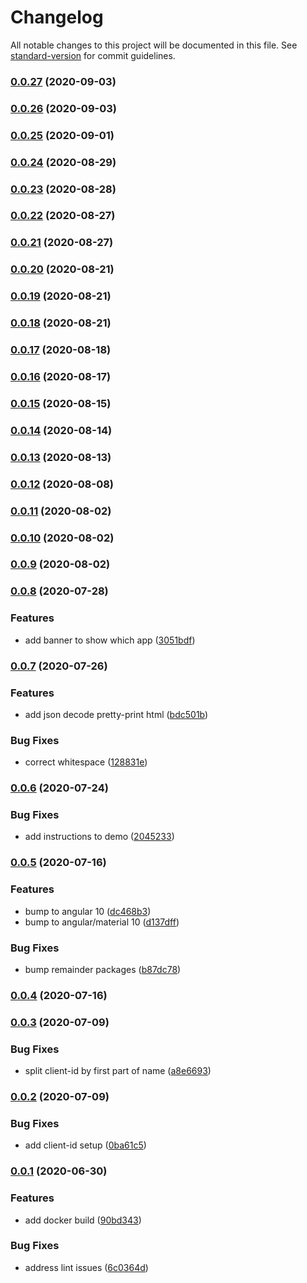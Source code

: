 # Changelog

All notable changes to this project will be documented in this file. See [standard-version](https://github.com/conventional-changelog/standard-version) for commit guidelines.

### [0.0.27](https://git.agilicus.com/open-source/sample-angular-auth/compare/v0.0.26...v0.0.27) (2020-09-03)

### [0.0.26](https://git.agilicus.com/open-source/sample-angular-auth/compare/v0.0.25...v0.0.26) (2020-09-03)

### [0.0.25](https://git.agilicus.com/open-source/sample-angular-auth/compare/v0.0.24...v0.0.25) (2020-09-01)

### [0.0.24](https://git.agilicus.com/open-source/sample-angular-auth/compare/v0.0.23...v0.0.24) (2020-08-29)

### [0.0.23](https://git.agilicus.com/open-source/sample-angular-auth/compare/v0.0.22...v0.0.23) (2020-08-28)

### [0.0.22](https://git.agilicus.com/open-source/sample-angular-auth/compare/v0.0.21...v0.0.22) (2020-08-27)

### [0.0.21](https://git.agilicus.com/open-source/sample-angular-auth/compare/v0.0.20...v0.0.21) (2020-08-27)

### [0.0.20](https://git.agilicus.com/open-source/sample-angular-auth/compare/v0.0.19...v0.0.20) (2020-08-21)

### [0.0.19](https://git.agilicus.com/open-source/sample-angular-auth/compare/v0.0.18...v0.0.19) (2020-08-21)

### [0.0.18](https://git.agilicus.com/open-source/sample-angular-auth/compare/v0.0.17...v0.0.18) (2020-08-21)

### [0.0.17](https://git.agilicus.com/open-source/sample-angular-auth/compare/v0.0.16...v0.0.17) (2020-08-18)

### [0.0.16](https://git.agilicus.com/open-source/sample-angular-auth/compare/v0.0.15...v0.0.16) (2020-08-17)

### [0.0.15](https://git.agilicus.com/open-source/sample-angular-auth/compare/v0.0.14...v0.0.15) (2020-08-15)

### [0.0.14](https://git.agilicus.com/open-source/sample-angular-auth/compare/v0.0.13...v0.0.14) (2020-08-14)

### [0.0.13](https://git.agilicus.com/open-source/sample-angular-auth/compare/v0.0.12...v0.0.13) (2020-08-13)

### [0.0.12](https://git.agilicus.com/open-source/sample-angular-auth/compare/v0.0.11...v0.0.12) (2020-08-08)

### [0.0.11](https://git.agilicus.com/open-source/sample-angular-auth/compare/v0.0.10...v0.0.11) (2020-08-02)

### [0.0.10](https://git.agilicus.com/open-source/sample-angular-auth/compare/v0.0.9...v0.0.10) (2020-08-02)

### [0.0.9](https://git.agilicus.com/open-source/sample-angular-auth/compare/v0.0.8...v0.0.9) (2020-08-02)

### [0.0.8](https://git.agilicus.com/open-source/sample-angular-auth/compare/v0.0.7...v0.0.8) (2020-07-28)


### Features

* add banner to show which app ([3051bdf](https://git.agilicus.com/open-source/sample-angular-auth/commit/3051bdfabdfb859fff5289e12bb736899b874712))

### [0.0.7](https://git.agilicus.com/open-source/sample-angular-auth/compare/v0.0.6...v0.0.7) (2020-07-26)


### Features

* add json decode pretty-print html ([bdc501b](https://git.agilicus.com/open-source/sample-angular-auth/commit/bdc501b90046260df47051e67a99252f55259583))


### Bug Fixes

* correct whitespace ([128831e](https://git.agilicus.com/open-source/sample-angular-auth/commit/128831e1cef3f4b07ae8e099b8ff091a35dae241))

### [0.0.6](https://git.agilicus.com/open-source/sample-angular-auth/compare/v0.0.5...v0.0.6) (2020-07-24)


### Bug Fixes

* add instructions to demo ([2045233](https://git.agilicus.com/open-source/sample-angular-auth/commit/2045233ca77e90f08b86a06024022d8272e30c15))

### [0.0.5](https://git.agilicus.com/open-source/sample-angular-auth/compare/v0.0.4...v0.0.5) (2020-07-16)


### Features

* bump to angular 10 ([dc468b3](https://git.agilicus.com/open-source/sample-angular-auth/commit/dc468b33a0dfd2d80496a192156258c42a781218))
* bump to angular/material 10 ([d137dff](https://git.agilicus.com/open-source/sample-angular-auth/commit/d137dffa7e339ec993f9fcfd329c30a8b285fe72))


### Bug Fixes

* bump remainder packages ([b87dc78](https://git.agilicus.com/open-source/sample-angular-auth/commit/b87dc78d4de724e0d99bf7585747bcb8a0f762bf))

### [0.0.4](https://git.agilicus.com/open-source/sample-angular-auth/compare/v0.0.3...v0.0.4) (2020-07-16)

### [0.0.3](https://git.agilicus.com/open-source/sample-angular-auth/compare/v0.0.2...v0.0.3) (2020-07-09)


### Bug Fixes

* split client-id by first part of name ([a8e6693](https://git.agilicus.com/open-source/sample-angular-auth/commit/a8e669369ef3b35f62826a52882f563859276f0c))

### [0.0.2](https://git.agilicus.com/open-source/sample-angular-auth/compare/v0.0.1...v0.0.2) (2020-07-09)


### Bug Fixes

* add client-id setup ([0ba61c5](https://git.agilicus.com/open-source/sample-angular-auth/commit/0ba61c5bb07fd34abd66560fbff95f7b6f814d1b))

### [0.0.1](https://git.agilicus.com/open-source/sample-angular-auth/compare/v0.0.0...v0.0.1) (2020-06-30)


### Features

* add docker build ([90bd343](https://git.agilicus.com/open-source/sample-angular-auth/commit/90bd343d9edc086144b3f10d61295123abd6e78d))


### Bug Fixes

* address lint issues ([6c0364d](https://git.agilicus.com/open-source/sample-angular-auth/commit/6c0364d8a7a9cf3e937b00033639babeee9f028b))
